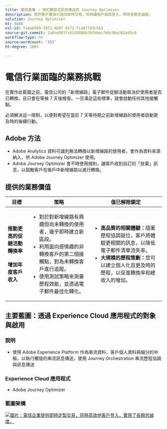 ```yaml
---
title: 電信產業 — 用於觸發式訊息傳送的 Journey Optimizer
description: 提供客戶量身打造的即時交易，同時讓客戶高效登入，帶來長期忠誠度。
solution: Journey Optimizer
kt: 9486
exl-id: fa4a6569-3972-4b97-91f1-7ca8ffd3c5b3
source-git-commit: 1a0ce987fc615080bb78fb8ecf60c96e362a95c0
workflow-type: ht
source-wordcount: '333'
ht-degree: 100%

---
```


# 電信行業面臨的業務挑戰

在實作此藍圖之前，電信公司的「新增線路」電子郵件促銷活動取決於使用者是否已轉換，且只會在等候 7 天後檢查。一旦滿足這些標準，就會啟動任何其他接觸點。

必須解決這一限制，以便對希望在當前 7 天等待期之前新增線路的使用者啟動更及時的後續行動。

## Adobe 方法

* Adobe Analytics 資料可識別無法轉換以新增線路的使用者，會作為資料來源納入，供 Adobe Journey Optimizer 使用。
* Adobe Journey Optimizer 會不時使用規則，讓客戶收到自訂的「放棄」訊息，以鼓勵客戶在帳戶中新增線路以進行轉換。


## 提供的業務價值

| 目標 | 策略 | 值已解除鎖定 |
|---|---|---|
| **推動更高的促銷活動轉換率&#x200B;**<br></br>**增加年度客戶收入**</ul> | <ul><li>對於對新增線路有興趣但尚未轉換的使用者，幾乎即時建立新區段。</li><li>利用面向感情趣的非轉換客戶的第二個接觸點，對為未轉換客戶進行追蹤。 </li><li>使用測試策略來測量歷程效能，並透過電子郵件最佳化轉化。</li></ul> | <ul><li><strong>高品質的相關體驗：</strong>隨著歷程協調就位，客戶將體驗更相關的訊息，以降低電子郵件清單流失率。</li><li><strong>大規模的歷程策劃：</strong>您可以建立個人化且更及時的歷程，以促進轉換率和總收入的增加。</li></ul> |

## 主要藍圖：透過 Experience Cloud 應用程式的對象與啟用

### 說明

<ul><li>使用 Adobe Experience Platform 作為串流資料、客戶個人資料與細分的中樞，以執行觸發的串流訊息傳送，使用 Journey Orchestration 串流歷程協調與訊息傳送</li></ul>

### Experience Cloud 應用程式

<ul><li>Adobe Journey Optimizer</li></ul>

### 藍圖架構

<a href="https://experienceleague.adobe.com/docs/blueprints-learn/architecture/customer-journeys/journey-optimizer.html?lang=zh-Hant"><img alt="圖片：電信企業提供即時定製交易，同時高效地客戶登入，實現了長期忠誠度。" src="https://experienceleague.adobe.com/docs/blueprints-learn/assets/ajo-architecture.svg"/></a>
